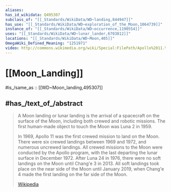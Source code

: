 ```yaml
---
aliases:
has_id_wikidata: Q495307
subclass_of: "[[_Standards/WikiData/WD~landing,844947]]"
has_use: "[[_Standards/WikiData/WD~exploration_of_the_Moon,1064739]]"
instance_of: "[[_Standards/WikiData/WD~occurrence,1190554]]"
uses: "[[_Standards/WikiData/WD~lunar_lander,6703812]]"
locations: "[[_Standards/WikiData/WD~Moon,405]]"
OmegaWiki_Defined_Meaning: "1251971"
video: http://commons.wikimedia.org/wiki/Special:FilePath/Apollo%2011.%20Television%20clip%20of%20Buzz%20descending%20the%20ladder%20and%20stepping%20onto%20the%20moon%2C%201094228.ogv
---
```


# [[Moon_Landing]] 

#is_/same_as :: [[WD~Moon_landing,495307]] 

## #has_/text_of_/abstract 

> A Moon landing or lunar landing is the arrival of a spacecraft on the surface of the Moon, 
> including both crewed and robotic missions. 
> The first human-made object to touch the Moon was Luna 2 in 1959.
>
> In 1969, Apollo 11 was the first crewed mission to land on the Moon. There were six crewed landings between 1969 and 1972, and numerous uncrewed landings. All crewed missions to the Moon were conducted by the Apollo program, with the last departing the lunar surface in December 1972. After Luna 24 in 1976, there were no soft landings on the Moon until Chang'e 3 in 2013. All soft landings took place on the near side of the Moon until January 2019, when Chang'e 4 made the first landing on the far side of the Moon.
>
> [Wikipedia](https://en.wikipedia.org/wiki/Moon%20landing) 

